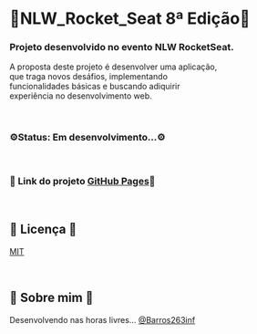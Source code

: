 # 🚀NLW_Rocket_Seat 8ª Edição🚀
### Projeto desenvolvido no evento NLW RocketSeat.
A proposta deste projeto é desenvolver uma aplicação,<br>
que traga novos desáfios, implementando <br>
funcionalidades básicas e buscando adiquirir <br>
experiência no desenvolvimento web.

<br>

### ⚙️Status: Em desenvolvimento...⚙️

<br>

### 🔗 Link do projeto [GitHub Pages](https://barros263inf.github.io/nlw_rocket_seat/)🔗

<br>

## 📄 Licença 📄

[MIT](https://choosealicense.com/licenses/mit/)

<br>

## 🤘 Sobre mim 🎸 
Desenvolvendo nas horas livres...
[@Barros263inf](https://www.github.com/Barros263inf)
